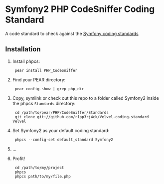 Symfony2 PHP CodeSniffer Coding Standard
========================================

A code standard to check against the [Symfony coding standards](http://symfony.com/doc/current/contributing/code/standards.html)

Installation
------------

1. Install phpcs:

        pear install PHP_CodeSniffer

2. Find your PEAR directory:

        pear config-show | grep php_dir

3. Copy, symlink or check out this repo to a folder called Symfony2 inside the
   phpcs `Standards` directory:

        cd /path/to/pear/PHP/CodeSniffer/Standards
        git clone git://github.com/r1pp3rj4ck/Velvel-coding-standard Velvel

4. Set Symfony2 as your default coding standard:

        phpcs --config-set default_standard Symfony2

5. ...

6. Profit!

        cd /path/to/my/project
        phpcs
        phpcs path/to/my/file.php
